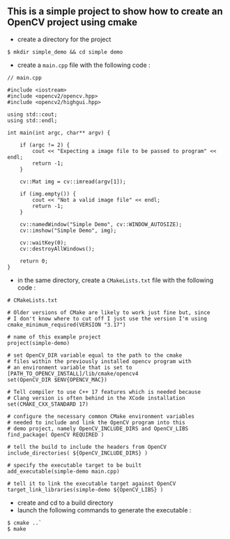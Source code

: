 ## This is a simple project to show how to create an OpenCV project using cmake

- create a directory for the project 
```
$ mkdir simple_demo && cd simple demo
```
- create a `main.cpp` file with the following code :
```
// main.cpp

#include <iostream>
#include <opencv2/opencv.hpp>
#include <opencv2/highgui.hpp>

using std::cout;
using std::endl;

int main(int argc, char** argv) {

    if (argc != 2) {
        cout << "Expecting a image file to be passed to program" << endl;
        return -1;
    }
    
    cv::Mat img = cv::imread(argv[1]);
    
    if (img.empty()) {
        cout << "Not a valid image file" << endl;
        return -1;
    }
    
    cv::namedWindow("Simple Demo", cv::WINDOW_AUTOSIZE);
    cv::imshow("Simple Demo", img);
    
    cv::waitKey(0);
    cv::destroyAllWindows();

    return 0;
}
```

- in the same directory, create a `CMakeLists.txt` file with the following code :
```
# CMakeLists.txt

# Older versions of CMake are likely to work just fine but, since
# I don't know where to cut off I just use the version I'm using
cmake_minimum_required(VERSION "3.17")

# name of this example project
project(simple-demo)

# set OpenCV_DIR variable equal to the path to the cmake
# files within the previously installed opencv program with
# an environment variable that is set to [PATH_TO_OPENCV_INSTALL]/lib/cmake/opencv4
set(OpenCV_DIR $ENV{OPENCV_MAC})

# Tell compiler to use C++ 17 features which is needed because
# Clang version is often behind in the XCode installation
set(CMAKE_CXX_STANDARD 17)

# configure the necessary common CMake environment variables
# needed to include and link the OpenCV program into this
# demo project, namely OpenCV_INCLUDE_DIRS and OpenCV_LIBS
find_package( OpenCV REQUIRED )

# tell the build to include the headers from OpenCV
include_directories( ${OpenCV_INCLUDE_DIRS} )

# specify the executable target to be built
add_executable(simple-demo main.cpp)

# tell it to link the executable target against OpenCV
target_link_libraries(simple-demo ${OpenCV_LIBS} )
```
- create and cd to a build directory
- launch the following commands to generate the executable : 
```
$ cmake ..`
$ make
```



